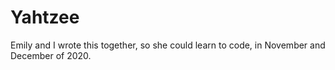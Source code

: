 # Yahtzee
Emily and I wrote this together, so she could learn to code, in November and December of 2020.
